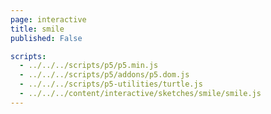 ```yaml
---
page: interactive
title: smile
published: False

scripts:
  - ../../../scripts/p5/p5.min.js
  - ../../../scripts/p5/addons/p5.dom.js
  - ../../../scripts/p5-utilities/turtle.js
  - ../../../content/interactive/sketches/smile/smile.js
---
```


<div id="sketch" class="pl-5">
  <div id="smile-holder">
  </div>
</div>
